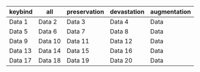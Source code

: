 | keybind | all | preservation | devastation | augmentation |
|---------|---------|---------|---------|---------|
| Data 1  | Data 2  | Data 3  | Data 4  | Data    |
| Data 5  | Data 6  | Data 7  | Data 8  | Data    |
| Data 9  | Data 10 | Data 11 | Data 12 | Data    |
| Data 13 | Data 14 | Data 15 | Data 16 | Data    |
| Data 17 | Data 18 | Data 19 | Data 20 | Data    |
